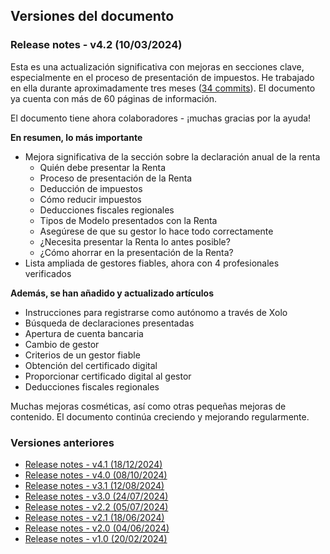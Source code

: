 ## Versiones del documento

### Release notes - v4.2 (10/03/2024)

Esta es una actualización significativa con mejoras en secciones clave, especialmente en el proceso de presentación de impuestos. He trabajado en ella
durante aproximadamente tres meses ([34 commits](https://bit.ly/it-autonomos-github)). El documento ya cuenta con más de 60 páginas de información.

El documento tiene ahora colaboradores - ¡muchas gracias por la ayuda!

**En resumen, lo más importante**

- Mejora significativa de la sección sobre la declaración anual de la renta
    - Quién debe presentar la Renta
    - Proceso de presentación de la Renta
    - Deducción de impuestos
    - Cómo reducir impuestos
    - Deducciones fiscales regionales
    - Tipos de Modelo presentados con la Renta
    - Asegúrese de que su gestor lo hace todo correctamente
    - ¿Necesita presentar la Renta lo antes posible?
    - ¿Cómo ahorrar en la presentación de la Renta?
- Lista ampliada de gestores fiables, ahora con 4 profesionales verificados

**Además, se han añadido y actualizado artículos**

- Instrucciones para registrarse como autónomo a través de Xolo
- Búsqueda de declaraciones presentadas
- Apertura de cuenta bancaria
- Cambio de gestor
- Criterios de un gestor fiable
- Obtención del certificado digital
- Proporcionar certificado digital al gestor
- Deducciones fiscales regionales

Muchas mejoras cosméticas, así como otras pequeñas mejoras de contenido. El documento continúa creciendo y
mejorando regularmente.

### Versiones anteriores

- [Release notes - v4.1 (18/12/2024)](versions/4.1.html)
- [Release notes - v4.0 (08/10/2024)](versions/4.0.html)
- [Release notes - v3.1 (12/08/2024)](versions/3.1.html)
- [Release notes - v3.0 (24/07/2024)](versions/3.0.html)
- [Release notes - v2.2 (05/07/2024)](versions/2.2.html)
- [Release notes - v2.1 (18/06/2024)](versions/2.1.html)
- [Release notes - v2.0 (04/06/2024)](versions/2.0.html)
- [Release notes - v1.0 (20/02/2024)](versions/1.0.html) 
